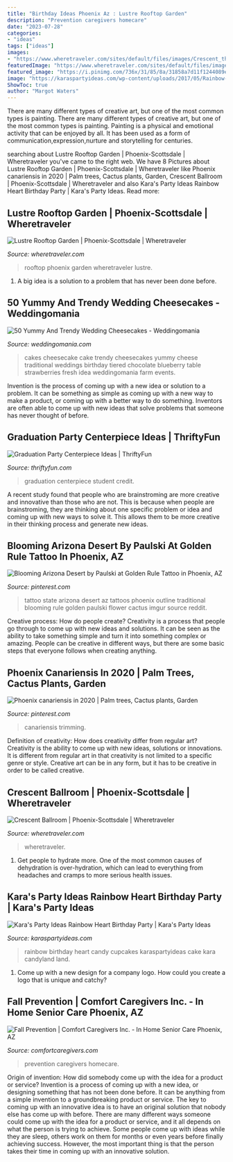 ```yaml
---
title: "Birthday Ideas Phoenix Az : Lustre Rooftop Garden"
description: "Prevention caregivers homecare"
date: "2023-07-28"
categories:
- "ideas"
tags: ["ideas"]
images:
- "https://www.wheretraveler.com/sites/default/files/images/Crescent_thecollectivity.jpg"
featuredImage: "https://www.wheretraveler.com/sites/default/files/images/Crescent_thecollectivity.jpg"
featured_image: "https://i.pinimg.com/736x/31/85/8a/31858a7d11f1244089e08d16a27b59c0--phoenix.jpg"
image: "https://karaspartyideas.com/wp-content/uploads/2017/05/Rainbow-Heart-Birthday-Party-via-Karas-Party-Ideas-KarasPartyIdeas.com11.jpeg"
ShowToc: true
author: "Margot Waters"
---
```



There are many different types of creative art, but one of the most common types is painting.
There are many different types of creative art, but one of the most common types is painting. Painting is a physical and emotional activity that can be enjoyed by all. It has been used as a form of communication,expression,nurture and storytelling for centuries.

	

		
searching about Lustre Rooftop Garden | Phoenix-Scottsdale | Wheretraveler you've came to the right web. We have 8 Pictures about Lustre Rooftop Garden | Phoenix-Scottsdale | Wheretraveler like Phoenix canariensis in 2020 | Palm trees, Cactus plants, Garden, Crescent Ballroom | Phoenix-Scottsdale | Wheretraveler and also Kara&#039;s Party Ideas Rainbow Heart Birthday Party | Kara&#039;s Party Ideas. Read more:
		
    
## Lustre Rooftop Garden | Phoenix-Scottsdale | Wheretraveler

<img loading=lazy src="https://www.wheretraveler.com/sites/default/files/images/LUSTRE-3.jpg" onerror="this.onerror=null;this.src='https://tse4.mm.bing.net/th?id=OIP.mOH0nXcCtoEqQFKf8vrvZQHaE8&amp;pid=15.1';" alt="Lustre Rooftop Garden | Phoenix-Scottsdale | Wheretraveler">

_Source: wheretraveler.com_

>rooftop phoenix garden wheretraveler lustre. 

	

1. A big idea is a solution to a problem that has never been done before.

    
## 50 Yummy And Trendy Wedding Cheesecakes - Weddingomania

<img loading=lazy src="https://i.weddingomania.com/yummy-and-trendy-cheesecake-wedding-cakes-15-500x667.jpg" onerror="this.onerror=null;this.src='https://tse4.mm.bing.net/th?id=OIP.u17fe_jFdBNhzD-hiSQNmgHaJ4&amp;pid=15.1';" alt="50 Yummy And Trendy Wedding Cheesecakes - Weddingomania">

_Source: weddingomania.com_

>cakes cheesecake cake trendy cheesecakes yummy cheese traditional weddings birthday tiered chocolate blueberry table strawberries fresh idea weddingomania farm events. 

	

Invention is the process of coming up with a new idea or solution to a problem. It can be something as simple as coming up with a new way to make a product, or coming up with a better way to do something. Inventors are often able to come up with new ideas that solve problems that someone has never thought of before.

    
## Graduation Party Centerpiece Ideas | ThriftyFun

<img loading=lazy src="https://img.thrfun.com/img/136/524/graduates_x1.jpg" onerror="this.onerror=null;this.src='https://tse1.mm.bing.net/th?id=OIP.rHwCE9lnrnVWn7XU3PW6oAHaE7&amp;pid=15.1';" alt="Graduation Party Centerpiece Ideas | ThriftyFun">

_Source: thriftyfun.com_

>graduation centerpiece student credit. 

	

A recent study found that people who are brainstroming are more creative and innovative than those who are not. This is because when people are brainstroming, they are thinking about one specific problem or idea and coming up with new ways to solve it. This allows them to be more creative in their thinking process and generate new ideas.

    
## Blooming Arizona Desert By Paulski At Golden Rule Tattoo In Phoenix, AZ

<img loading=lazy src="https://i.pinimg.com/736x/73/62/27/73622770a12c41d3660eb841b2e2eebf--az-tattoo-state-tattoo.jpg" onerror="this.onerror=null;this.src='https://tse3.mm.bing.net/th?id=OIP.Pc8dJ6JaMqUVt_0hBcpZ_AHaJ3&amp;pid=15.1';" alt="Blooming Arizona Desert by Paulski at Golden Rule Tattoo in Phoenix, AZ">

_Source: pinterest.com_

>tattoo state arizona desert az tattoos phoenix outline traditional blooming rule golden paulski flower cactus imgur source reddit. 

	

Creative process: How do people create?
Creativity is a process that people go through to come up with new ideas and solutions. It can be seen as the ability to take something simple and turn it into something complex or amazing. People can be creative in different ways, but there are some basic steps that everyone follows when creating anything.

    
## Phoenix Canariensis In 2020 | Palm Trees, Cactus Plants, Garden

<img loading=lazy src="https://i.pinimg.com/736x/31/85/8a/31858a7d11f1244089e08d16a27b59c0--phoenix.jpg" onerror="this.onerror=null;this.src='https://tse2.mm.bing.net/th?id=OIP.Q4jl3EjkIPkZKHFZvclo3QHaNK&amp;pid=15.1';" alt="Phoenix canariensis in 2020 | Palm trees, Cactus plants, Garden">

_Source: pinterest.com_

>canariensis trimming. 

	

Definition of creativity: How does creativity differ from regular art?
Creativity is the ability to come up with new ideas, solutions or innovations. It is different from regular art in that creativity is not limited to a specific genre or style. Creative art can be in any form, but it has to be creative in order to be called creative.

    
## Crescent Ballroom | Phoenix-Scottsdale | Wheretraveler

<img loading=lazy src="https://www.wheretraveler.com/sites/default/files/images/Crescent_thecollectivity.jpg" onerror="this.onerror=null;this.src='https://tse2.mm.bing.net/th?id=OIP.UmIinCrBb3kCLlrg43sxugHaE8&amp;pid=15.1';" alt="Crescent Ballroom | Phoenix-Scottsdale | Wheretraveler">

_Source: wheretraveler.com_

>wheretraveler. 

	

1. Get people to hydrate more. One of the most common causes of dehydration is over-hydration, which can lead to everything from headaches and cramps to more serious health issues.

    
## Kara&#039;s Party Ideas Rainbow Heart Birthday Party | Kara&#039;s Party Ideas

<img loading=lazy src="https://karaspartyideas.com/wp-content/uploads/2017/05/Rainbow-Heart-Birthday-Party-via-Karas-Party-Ideas-KarasPartyIdeas.com11.jpeg" onerror="this.onerror=null;this.src='https://tse4.mm.bing.net/th?id=OIP.yQZlyjjnzZWDmlnqXwBLbwHaLH&amp;pid=15.1';" alt="Kara&#039;s Party Ideas Rainbow Heart Birthday Party | Kara&#039;s Party Ideas">

_Source: karaspartyideas.com_

>rainbow birthday heart candy cupcakes karaspartyideas cake kara candyland land. 

	

1. Come up with a new design for a company logo. How could you create a logo that is unique and catchy?

    
## Fall Prevention | Comfort Caregivers Inc. - In Home Senior Care Phoenix, AZ

<img loading=lazy src="https://comfortcaregivers.com/wp-content/uploads/2020/08/7145427685a362932287ff9e4dd1a3ca-206x300.png" onerror="this.onerror=null;this.src='https://tse2.mm.bing.net/th?id=OIP.Rbcue2RSubBRsHION4PvAQAAAA&amp;pid=15.1';" alt="Fall Prevention | Comfort Caregivers Inc. - In Home Senior Care Phoenix, AZ">

_Source: comfortcaregivers.com_

>prevention caregivers homecare. 

	

Origin of invention: How did somebody come up with the idea for a product or service?
Invention is a process of coming up with a new idea, or designing something that has not been done before. It can be anything from a simple invention to a groundbreaking product or service. The key to coming up with an innovative idea is to have an original solution that nobody else has come up with before. There are many different ways someone could come up with the idea for a product or service, and it all depends on what the person is trying to achieve. Some people come up with ideas while they are sleep, others work on them for months or even years before finally achieving success. However, the most important thing is that the person takes their time in coming up with an innovative solution.

